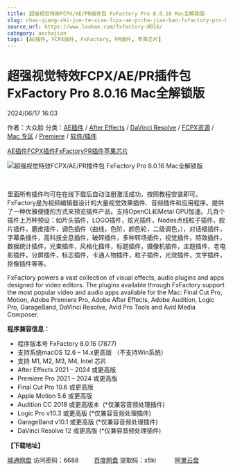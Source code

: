 ```yaml
---
title: 超强视觉特效FCPX/AE/PR插件包 FxFactory Pro 8.0.16 Mac全解锁版
slug: chao-qiang-shi-jue-te-xiao-fcpx-ae-prcha-jian-bao-fxfactory-pro-8-0-16-macquan-jie-suo-ban
source_url: https://www.lookae.com/fxfactory-8016/
category: aechajian
tags: [AE插件, FCPX插件, FxFactory, PR插件, 苹果芯片]
---
```

# 超强视觉特效FCPX/AE/PR插件包 FxFactory Pro 8.0.16 Mac全解锁版

2024/06/17 16:03

作者：大众脸
分类：[AE插件](https://www.lookae.com/after-effects/aechajian/) / [After Effects](https://www.lookae.com/after-effects/) / [DaVinci Resolve](https://www.lookae.com/qitarjcj/resolvezy/) / [FCPX资源](https://www.lookae.com/fcpx/) / [Mac 专区](https://www.lookae.com/mac-osx/) / [Premiere](https://www.lookae.com/qitarjcj/premierezy/) / [软件/插件](https://www.lookae.com/qitarjcj/)

[AE插件](https://www.lookae.com/tag/ae%e6%8f%92%e4%bb%b6/)[FCPX插件](https://www.lookae.com/tag/fcpx%e6%8f%92%e4%bb%b6/)[FxFactory](https://www.lookae.com/tag/fxfactory/)[PR插件](https://www.lookae.com/tag/pr%e6%8f%92%e4%bb%b6/)[苹果芯片](https://www.lookae.com/tag/%e8%8b%b9%e6%9e%9c%e8%8a%af%e7%89%87/)

![超强视觉特效FCPX/AE/PR插件包 FxFactory Pro 8.0.16 Mac全解锁版](https://www.lookae.com/wp-content/uploads/2022/07/FxFactory-8.jpg "超强视觉特效FCPX/AE/PR插件包 FxFactory Pro 8.0.16 Mac全解锁版-LookAE.com")

[﻿﻿﻿﻿﻿](https://cloud.video.taobao.com//play/u/705956171/p/1/e/6/t/1/384363802933.mp4)

里面所有插件均可在在线下载后自动注册激活成功，按照教程安装即可。FxFactory是为视频编辑器设计的大量视觉效果插件、音频插件和应用程序。提供了一种优雅便捷的方式来预览插件产品。支持OpenCL和Metal GPU加速。几百个插件上万种预设：如片头插件，LOGO插件，炫光插件，Nodes点线粒子插件，胶片插件，磨皮插件，调色插件（曲线，色阶，颜色轮，二级调色，），对话框插件，字幕条插件，高科技全息插件，破碎插件，多种转场插件，视觉插件，特效插件，数据统计插件，光束插件，风格化插件，标题插件，摄像机插件，主题插件，老电影插件，分屏插件，标志插件，卡通人物插件，粒子插件，光效插件，文字插件，抠像插件等等。

FxFactory powers a vast collection of visual effects, audio plugins and apps designed for video editors. The plugins available through FxFactory support the most popular video and audio apps available for the Mac: Final Cut Pro, Motion, Adobe Premiere Pro, Adobe After Effects, Adobe Audition, Logic Pro, GarageBand, DaVinci Resolve, Avid Pro Tools and Avid Media Composer.

**程序兼容信息：**

* 程序版本号 FxFactory 8.0.16 (7877)
* 支持系统macOS 12.6 – 14.x更高版 （不支持Win系统）
* 支持 M1, M2, M3, M4, Intel 芯片
* After Effects 2021 – 2024 或更高版
* Premiere Pro 2021 – 2024 或更高版
* Final Cut Pro 10.6 或更高版
* Apple Motion 5.6 或更高版
* Audition CC 2018 或更高版本  (\*仅兼容音频处理插件)
* Logic Pro v10.3 或更高版 (\*仅兼容音频处理插件)
* GarageBand v10.1 或更高版 (\*仅兼容音频处理插件)
* DaVinci Resolve 12 或更高版 (\*仅兼容音频处理插件)

**【下载地址】**

[城通网盘](https://url70.ctfile.com/f/2827370-1272842128-155309?p=4431) 访问密码：6688         [百度网盘](https://pan.baidu.com/s/13Jj30zKDg8QTqbImyJMHXQ?pwd=x5ki) 提取码：x5ki           [阿里云盘](https://www.alipan.com/s/CWdSHq9FBbC)
